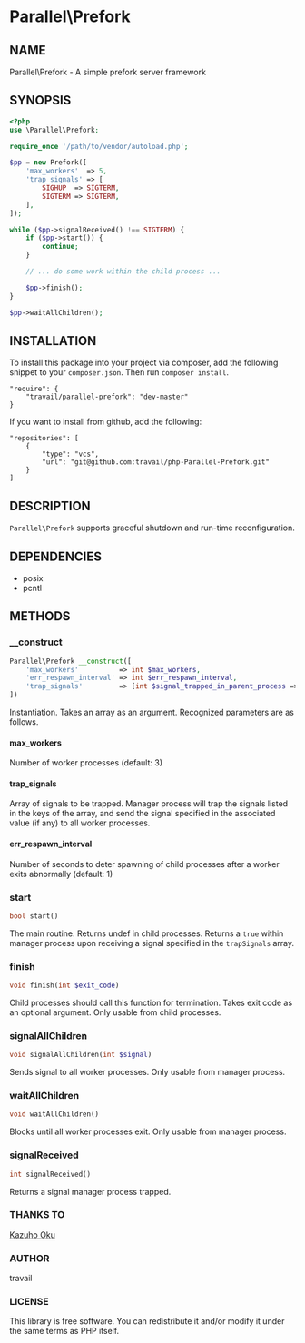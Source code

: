Parallel\Prefork
========

## NAME

Parallel\Prefork - A simple prefork server framework

## SYNOPSIS

```php
<?php
use \Parallel\Prefork;

require_once '/path/to/vendor/autoload.php';

$pp = new Prefork([
    'max_workers'  => 5,
    'trap_signals' => [
        SIGHUP  => SIGTERM,
        SIGTERM => SIGTERM,
    ],
]);

while ($pp->signalReceived() !== SIGTERM) {
    if ($pp->start()) {
        continue;
    }

    // ... do some work within the child process ...

    $pp->finish();
}

$pp->waitAllChildren();
```

## INSTALLATION

To install this package into your project via composer, add the following snippet to your `composer.json`. Then run `composer install`.

```
"require": {
    "travail/parallel-prefork": "dev-master"
}
```

If you want to install from github, add the following:

```
"repositories": [
    {
        "type": "vcs",
        "url": "git@github.com:travail/php-Parallel-Prefork.git"
    }
]
```

## DESCRIPTION

`Parallel\Prefork` supports graceful shutdown and run-time reconfiguration.

## DEPENDENCIES

* posix
* pcntl

## METHODS

### __construct

```php
Parallel\Prefork __construct([
    'max_workers'          => int $max_workers,
    'err_respawn_interval' => int $err_respawn_interval,
    'trap_signals'         => [int $signal_trapped_in_parent_process => int $signal_sent_to_child_processes],
])
```

Instantiation. Takes an array as an argument. Recognized parameters are as follows.

#### max_workers

Number of worker processes (default: 3)

#### trap_signals

Array of signals to be trapped. Manager process will trap the signals listed in the keys of the array, and send the signal specified in the associated value (if any) to all worker processes.

#### err_respawn_interval

Number of seconds to deter spawning of child processes after a worker exits abnormally (default: 1)

### start

```php
bool start()
```

The main routine. Returns undef in child processes. Returns a `true` within manager process upon receiving a signal specified in the `trapSignals` array.

### finish

```php
void finish(int $exit_code)
```

Child processes should call this function for termination. Takes exit code as an optional argument. Only usable from child processes.

### signalAllChildren

```php
void signalAllChildren(int $signal)
```

Sends signal to all worker processes. Only usable from manager process.

### waitAllChildren

```php
void waitAllChildren()
```

Blocks until all worker processes exit. Only usable from manager process.

### signalReceived

```php
int signalReceived()
```

Returns a signal manager process trapped.

### THANKS TO

[Kazuho Oku](https://metacpan.org/pod/release/KAZUHO/Parallel-Prefork-0.05/lib/Parallel/Prefork.pm)

### AUTHOR

travail

### LICENSE

This library is free software. You can redistribute it and/or modify it under the same terms as PHP itself.
